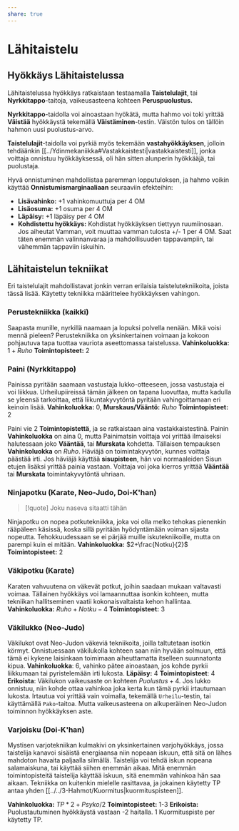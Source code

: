```yaml
---
share: true
---
```

# Lähitaistelu

## Hyökkäys Lähitaistelussa
Lähitaistelussa hyökkäys ratkaistaan testaamalla **Taistelulajit**, tai **Nyrkkitappo**-taitoja, vaikeusasteena kohteen **Peruspuolustus.**

**Nyrkkitappo**-taidolla voi ainoastaan hyökätä, mutta hahmo voi toki yrittää **Väistää** hyökkäystä tekemällä **Väistäminen**-testin. Väistön tulos on tällöin hahmon uusi puolustus-arvo.

**Taistelulajit**-taidolla voi pyrkiä myös tekemään **vastahyökkäyksen**, jolloin tehdäänkin [[../Ydinmekaniikka#Vastakkaistesti|vastakkaistesti]], jonka voittaja onnistuu hyökkäyksessä, oli hän sitten alunperin hyökkääjä, tai puolustaja.

Hyvä onnistuminen mahdollistaa paremman lopputuloksen, ja hahmo voikin käyttää **Onnistumismarginaaliaan** seuraaviin efekteihin:

- **Lisävahinko:** +1 vahinkomuuttuja per 4 OM
- **Lisäosuma:** +1 osuma per 4 OM
- **Läpäisy:** +1 läpäisy per 4 OM
- **Kohdistettu hyökkäys:** Kohdistat hyökkäyksen tiettyyn ruumiinosaan. Jos aiheutat Vamman, voit muuttaa vamman tulosta +/- 1 per 4 OM. Saat täten enemmän valinnanvaraa ja mahdollisuuden tappavampiin, tai vähemmän tappaviin iskuihin.

## Lähitaistelun tekniikat
Eri taistelulajit mahdollistavat jonkin verran erilaisia taistelutekniikoita, joista tässä lisää. Käytetty tekniikka määrittelee hyökkäyksen vahingon.

### Perustekniikka (kaikki)
Saapasta munille, nyrkillä naamaan ja lopuksi polvella nenään. Mikä voisi mennä pieleen? Perustekniikka on yksinkertainen voimaan ja kokoon pohjautuva tapa tuottaa vauriota aseettomassa taistelussa.
**Vahinkoluokka:** $1+Ruho$
**Toimintopisteet:** 2

### Paini (Nyrkkitappo)
Painissa pyritään saamaan vastustaja lukko-otteeseen, jossa vastustaja ei voi liikkua. Urheilupiireissä tämän jälkeen on tapana luovuttaa, mutta kadulla se yleensä tarkoittaa, että liikuntakyvytöntä pyritään vahingoittamaan eri keinoin lisää.
**Vahinkoluokka:** 0, **Murskaus/Vääntö:** $Ruho$
**Toimintopisteet:** 2

Paini vie 2 **Toimintopistettä**, ja se ratkaistaan aina vastakkaistestinä. Painin **Vahinkoluokka** on aina 0, mutta Painimatsin voittaja voi yrittää ilmaiseksi halutessaan joko **Vääntää**, tai **Murskata** kohdetta. Tällaisen tempauksen **Vahinkoluokka** on $Ruho$. Häviäjä on toimintakyvytön, kunnes voittaja päästää irti. Jos häviäjä käyttää **sisupisteen**, hän voi normaaleiden Sisun etujen lisäksi yrittää painia vastaan. Voittaja voi joka kierros yrittää **Vääntää** tai **Murskata** toimintakyvytöntä uhriaan.

### Ninjapotku (Karate, Neo-Judo, Doi-K'han)

> [!quote]
> Joku naseva sitaatti tähän

Ninjapotku on nopea potkutekniikka, joka voi olla melko tehokas pienenkin rääpäleen käsissä, koska sillä pyritään hyödyntämään voiman sijasta nopeutta. Tehokkuudessaan se ei pärjää muille iskutekniikoille, mutta on parempi kuin ei mitään.
**Vahinkoluokka:** $2+\frac{Notku}{2}$
**Toimintopisteet:** 2

### Väkipotku (Karate)
Karaten vahvuutena on väkevät potkut, joihin saadaan mukaan valtavasti voimaa. Tällainen hyökkäys voi lamaannuttaa isonkin kohteen, mutta tekniikan hallitseminen vaatii kokonaisvaltaista kehon hallintaa.
**Vahinkoluokka:** $Ruho+Notku-4$
**Toimintopisteet:** 3


### Väkilukko (Neo-Judo)
Väkilukot ovat Neo-Judon väkeviä tekniikoita, joilla taltutetaan isotkin körmyt. Onnistuessaan väkilukolla kohteen saan niin hyvään solmuun, että tämä ei kykene laisinkaan toimimaan aiheuttamatta itselleen suunnatonta kipua.
**Vahinkoluokka**: 6, vahinko pätee ainoastaan, jos kohde pyrkii liikkumaan tai pyristelemään irti lukosta.
**Läpäisy:** 4
**Toimintopisteet**: 4
**Erikoista**: Väkilukon vaikeusaste on kohteen $Puolustus + 4$. Jos lukko onnistuu, niin kohde ottaa vahinkoa joka kerta kun tämä pyrkii irtautumaan lukosta. Irtautua voi yrittää vain voimalla, tekemällä `Urheilu`-testin, tai käyttämällä `Pako`-taitoa. Mutta vaikeusasteena on alkuperäinen Neo-Judon toiminnon hyökkäyksen aste.

### Varjoisku (Doi-K'han)
Mystisen varjotekniikan kulmakivi on yksinkertainen varjohyökkäys, jossa taistelija kanavoi sisäistä energiaansa niin nopeaan iskuun, että sitä on lähes mahdoton havaita paljaalla silmällä. Taistelija voi tehdä iskun nopeana salamaiskuna, tai käyttää siihen enemmän aikaa. Mitä enemmän toimintopisteitä taistelija käyttää iskuun, sitä enemmän vahinkoa hän saa aikaan. Tekniikka on kuitenkin mielelle rasittavaa, ja jokainen käytetty TP antaa yhden [[../../3-Hahmot/Kuormitus|kuormituspisteen]].

**Vahinkoluokka:** $TP*2+Psyko/2$
**Toimintopisteet:** 1-3
**Erikoista:** Puolustautuminen hyökkäystä vastaan -2 haitalla. 1 Kuormituspiste per käytetty TP.

